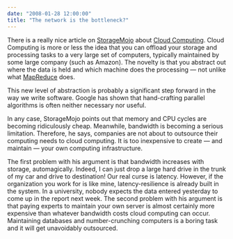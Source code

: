 ```yaml
---
date: "2008-01-28 12:00:00"
title: "The network is the bottleneck?"
---
```




There is a really nice article on [StorageMojo](http://storagemojo.com/2008/01/27/cloud-computing-is-foggy-thinking/) about [Cloud Computing](https://en.wikipedia.org/wiki/Cloud_computing). Cloud Computing is more or less the idea that you can offload your storage and processing tasks to a very large set of computers, typically maintained by some large company (such as Amazon). The novelty is that you abstract out where the data is held and which machine does the processing &mdash; not unlike what [MapReduce](https://en.wikipedia.org/wiki/MapReduce) does.

This new level of abstraction is probably a significant step forward in the way we write software. Google has shown that hand-crafting parallel algorithms is often neither necessary nor useful.

In any case, StorageMojo points out that memory and CPU cycles are becoming ridiculously cheap. Meanwhile, bandwidth is becoming a serious limitation. Therefore, he says, companies are not about to outsource their computing needs to cloud computing. It is too inexpensive to create &mdash; and maintain &mdash; your own computing infrastructure.

The first problem with his argument is that bandwidth increases with storage, automagically. Indeed, I can just drop a large hard drive in the trunk of my car and drive to destination! Our real curse is latency. However, if the organization you work for is like mine, latency-resilience is already built in the system. In a university, nobody expects the data entered yesterday to come up in the report next week.
The second problem with his argument is that paying experts to maintain your own server is almost certainly more expensive than whatever bandwidth costs cloud computing can occur. Maintaining databases and number-crunching computers is a boring task and it will get unavoidably outsourced.

